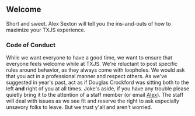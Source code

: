 ## Welcome

Short and sweet. Alex Sexton will tell you the ins-and-outs of how to maximize your
TXJS experience.

### Code of Conduct

While we want everyone to have a good time, we want to ensure that everyone feels welcome
while at TXJS. We're reluctant to post specific rules around behavior, as they always come
with loopholes. We would ask that you act in a professional manner and respect others. As
we've suggested in year's past, act as if Douglas Crockford was sitting both to the left
**and** right of you at all times. Joke's aside, if you have any trouble please quietly
bring it to the attention of a staff member (or email [Alex](mailto:alexsexton+txjs@gmail.com)).
The staff will deal with issues as we see fit and reserve the right to ask especially
unsavory folks to leave. But we trust y'all and aren't worried.
